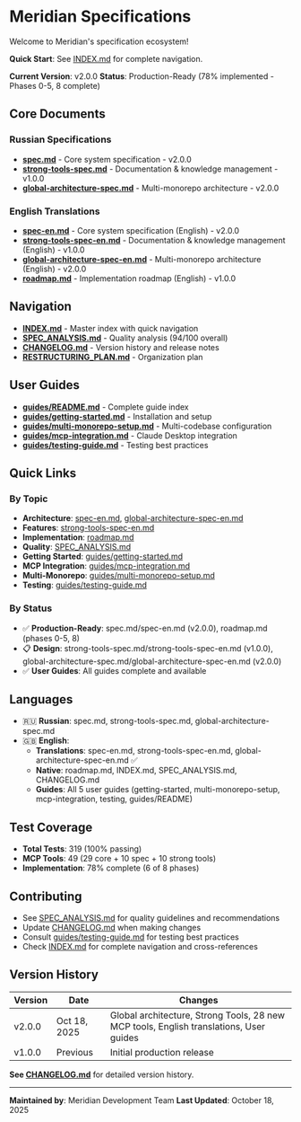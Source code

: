 # Meridian Specifications

Welcome to Meridian's specification ecosystem!

**Quick Start**: See [INDEX.md](./INDEX.md) for complete navigation.

**Current Version**: v2.0.0
**Status**: Production-Ready (78% implemented - Phases 0-5, 8 complete)

## Core Documents

### Russian Specifications
- **[spec.md](./spec.md)** - Core system specification - v2.0.0
- **[strong-tools-spec.md](./strong-tools-spec.md)** - Documentation & knowledge management - v1.0.0
- **[global-architecture-spec.md](./global-architecture-spec.md)** - Multi-monorepo architecture - v2.0.0

### English Translations
- **[spec-en.md](./spec-en.md)** - Core system specification (English) - v2.0.0
- **[strong-tools-spec-en.md](./strong-tools-spec-en.md)** - Documentation & knowledge management (English) - v1.0.0
- **[global-architecture-spec-en.md](./global-architecture-spec-en.md)** - Multi-monorepo architecture (English) - v2.0.0
- **[roadmap.md](./roadmap.md)** - Implementation roadmap (English) - v1.0.0

## Navigation

- **[INDEX.md](./INDEX.md)** - Master index with quick navigation
- **[SPEC_ANALYSIS.md](./SPEC_ANALYSIS.md)** - Quality analysis (94/100 overall)
- **[CHANGELOG.md](./CHANGELOG.md)** - Version history and release notes
- **[RESTRUCTURING_PLAN.md](./RESTRUCTURING_PLAN.md)** - Organization plan

## User Guides

- **[guides/README.md](./guides/README.md)** - Complete guide index
- **[guides/getting-started.md](./guides/getting-started.md)** - Installation and setup
- **[guides/multi-monorepo-setup.md](./guides/multi-monorepo-setup.md)** - Multi-codebase configuration
- **[guides/mcp-integration.md](./guides/mcp-integration.md)** - Claude Desktop integration
- **[guides/testing-guide.md](./guides/testing-guide.md)** - Testing best practices

## Quick Links

### By Topic
- **Architecture**: [spec-en.md](./spec-en.md), [global-architecture-spec-en.md](./global-architecture-spec-en.md)
- **Features**: [strong-tools-spec-en.md](./strong-tools-spec-en.md)
- **Implementation**: [roadmap.md](./roadmap.md)
- **Quality**: [SPEC_ANALYSIS.md](./SPEC_ANALYSIS.md)
- **Getting Started**: [guides/getting-started.md](./guides/getting-started.md)
- **MCP Integration**: [guides/mcp-integration.md](./guides/mcp-integration.md)
- **Multi-Monorepo**: [guides/multi-monorepo-setup.md](./guides/multi-monorepo-setup.md)
- **Testing**: [guides/testing-guide.md](./guides/testing-guide.md)

### By Status
- ✅ **Production-Ready**: spec.md/spec-en.md (v2.0.0), roadmap.md (phases 0-5, 8)
- 📋 **Design**: strong-tools-spec.md/strong-tools-spec-en.md (v1.0.0), global-architecture-spec.md/global-architecture-spec-en.md (v2.0.0)
- ✅ **User Guides**: All guides complete and available

## Languages

- 🇷🇺 **Russian**: spec.md, strong-tools-spec.md, global-architecture-spec.md
- 🇬🇧 **English**:
  - **Translations**: spec-en.md, strong-tools-spec-en.md, global-architecture-spec-en.md ✅
  - **Native**: roadmap.md, INDEX.md, SPEC_ANALYSIS.md, CHANGELOG.md
  - **Guides**: All 5 user guides (getting-started, multi-monorepo-setup, mcp-integration, testing, guides/README)

## Test Coverage

- **Total Tests**: 319 (100% passing)
- **MCP Tools**: 49 (29 core + 10 spec + 10 strong tools)
- **Implementation**: 78% complete (6 of 8 phases)

## Contributing

- See [SPEC_ANALYSIS.md](./SPEC_ANALYSIS.md) for quality guidelines and recommendations
- Update [CHANGELOG.md](./CHANGELOG.md) when making changes
- Consult [guides/testing-guide.md](./guides/testing-guide.md) for testing best practices
- Check [INDEX.md](./INDEX.md) for complete navigation and cross-references

## Version History

| Version | Date | Changes |
|---------|------|---------|
| v2.0.0 | Oct 18, 2025 | Global architecture, Strong Tools, 28 new MCP tools, English translations, User guides |
| v1.0.0 | Previous | Initial production release |

**See [CHANGELOG.md](./CHANGELOG.md)** for detailed version history.

---

**Maintained by**: Meridian Development Team
**Last Updated**: October 18, 2025
